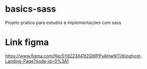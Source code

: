 # basics-sass
Projeto pratico para estudos e implementações com sass

# Link figma
https://www.figma.com/file/5Yd223X41t2QWPPvAHwNTI/Kinghost-Landing-Page?node-id=0%3A1
